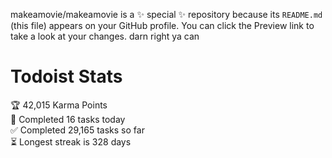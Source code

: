 makeamovie/makeamovie is a ✨ special ✨ repository because its `README.md` (this file) appears on your GitHub profile.
You can click the Preview link to take a look at your changes. darn right ya can

# Todoist Stats

<!-- TODO-IST:START -->
🏆  42,015 Karma Points           
🌸  Completed 16 tasks today           
✅  Completed 29,165 tasks so far           
⏳  Longest streak is 328 days
<!-- TODO-IST:END -->